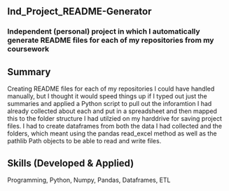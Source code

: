 ## Ind_Project_README-Generator
### Independent (personal) project in which I automatically generate README files for each of my repositories from my coursework
    
## Summary
Creating README files for each of my repositories I could have handled manually, but I thought it would speed things up if I typed out just the summaries and applied a Python script to pull out the inforamtion I had already collected about each and put in a spreadsheet and then mapped this to the folder structure I had utilzied on my harddrive for saving project files.  I had to create dataframes from both the data I had collected and the folders, which meant using the pandas read_excel method as well as the pathlib Path objects to be able to read and write files.  

## Skills (Developed & Applied)
Programming, Python, Numpy, Pandas, Dataframes, ETL  
